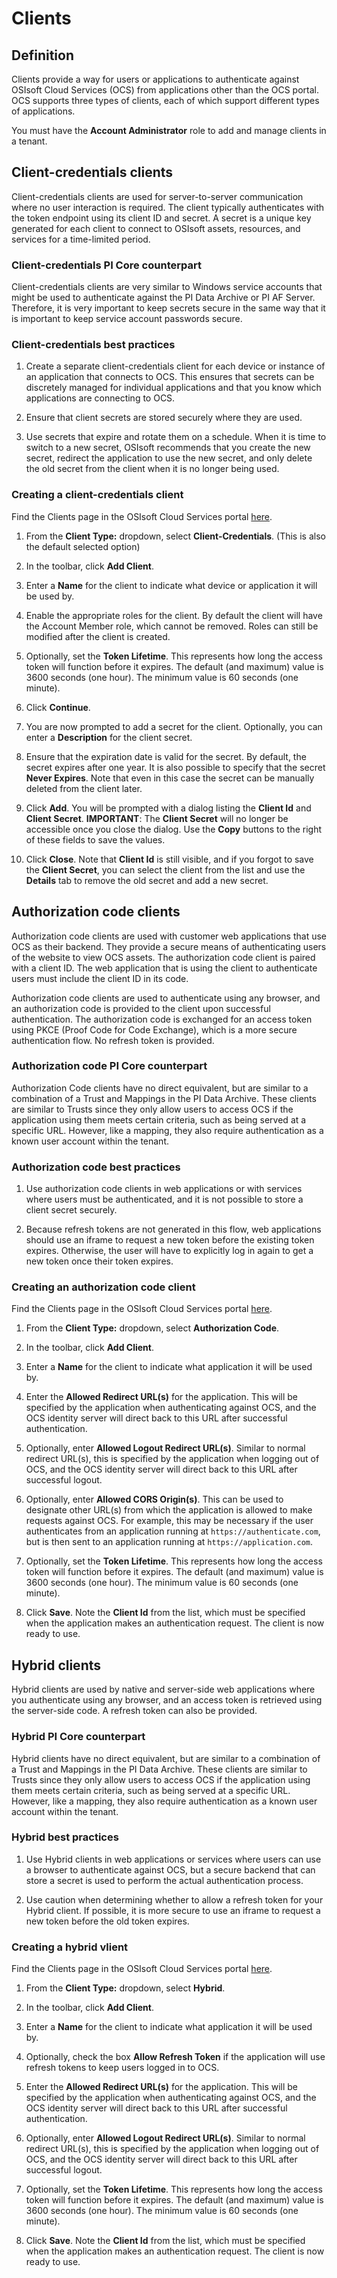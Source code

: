 # Clients

## Definition

Clients provide a way for users or applications to authenticate against OSIsoft Cloud Services (OCS) from applications other than the OCS portal. OCS supports three types of clients, each of which support different types of applications.

You must have the **Account Administrator** role to add and manage clients in a tenant.

## Client-credentials clients

Client-credentials clients are used for server-to-server communication where no user interaction is required. The client typically authenticates with the token endpoint using its client ID and secret. A secret is a unique key generated for each client to connect to OSIsoft assets, resources, and services for a time-limited period.

### Client-credentials PI Core counterpart

Client-credentials clients are very similar to Windows service accounts that might be used to authenticate against the PI Data Archive or PI AF Server. Therefore, it is very important to keep secrets secure in the same way that it is important to keep service account passwords secure.

### Client-credentials best practices

1. Create a separate client-credentials client for each device or instance of an application that connects to OCS. This ensures that secrets can be discretely managed for individual applications and that you know which applications are connecting to OCS.

1. Ensure that client secrets are stored securely where they are used.

1. Use secrets that expire and rotate them on a schedule. When it is time to switch to a new secret, OSIsoft recommends that you create the new secret, redirect the application to use the new secret, and only delete the old secret from the client when it is no longer being used.

### Creating a client-credentials client

Find the Clients page in the OSIsoft Cloud Services portal [here](https://cloud.osisoft.com/users).

1. From the **Client Type:** dropdown, select **Client-Credentials**. (This is also the default selected option)

1. In the toolbar, click **Add Client**.

1. Enter a **Name** for the client to indicate what device or application it will be used by.

1. Enable the appropriate roles for the client. By default the client will have the Account Member role, which cannot be removed. Roles can still be modified after the client is created.

1. Optionally, set the **Token Lifetime**. This represents how long the access token will function before it expires. The default (and maximum) value is 3600 seconds (one hour). The minimum value is 60 seconds (one minute).

1. Click **Continue**.

1. You are now prompted to add a secret for the client. Optionally, you can enter a **Description** for the client secret.

1. Ensure that the expiration date is valid for the secret. By default, the secret expires after one year. It is also possible to specify that the secret **Never Expires**. Note that even in this case the secret can be manually deleted from the client later.

1. Click **Add**. You will be prompted with a dialog listing the **Client Id** and **Client Secret**. **IMPORTANT**: The **Client Secret** will no longer be accessible once you close the dialog. Use the **Copy** buttons to the right of these fields to save the values.

1. Click **Close**. Note that **Client Id** is still visible, and if you forgot to save the **Client Secret**, you can select the client from the list and use the **Details** tab to remove the old secret and add a new secret.

## Authorization code clients

Authorization code clients are used with customer web applications that use OCS as their backend. They provide a secure means of authenticating users of the website to view OCS assets. The authorization code client is paired with a client ID. The web application that is using the client to authenticate users must include the client ID in its code.

Authorization code clients are used to authenticate using any browser, and an authorization code is provided to the client upon successful authentication. The authorization code is exchanged for an access token using PKCE (Proof Code for Code Exchange), which is a more secure authentication flow. No refresh token is provided.

### Authorization code PI Core counterpart

Authorization Code clients have no direct equivalent, but are similar to a combination of a Trust and Mappings in the PI Data Archive. These clients are similar to Trusts since they only allow users to access OCS if the application using them meets certain criteria, such as being served at a specific URL. However, like a mapping, they also require authentication as a known user account within the tenant.

### Authorization code best practices

1. Use authorization code clients in web applications or with services where users must be authenticated, and it is not possible to store a client secret securely.

1. Because refresh tokens are not generated in this flow, web applications should use an iframe to request a new token before the existing token expires. Otherwise, the user will have to explicitly log in again to get a new token once their token expires.

### Creating an authorization code client

Find the Clients page in the OSIsoft Cloud Services portal [here](https://cloud.osisoft.com/users).

1. From the **Client Type:** dropdown, select **Authorization Code**.

1. In the toolbar, click **Add Client**.

1. Enter a **Name** for the client to indicate what application it will be used by.

1. Enter the **Allowed Redirect URL(s)** for the application. This will be specified by the application when authenticating against OCS, and the OCS identity server will direct back to this URL after successful authentication.

1. Optionally, enter **Allowed Logout Redirect URL(s)**. Similar to normal redirect URL(s), this is specified by the application when logging out of OCS, and the OCS identity server will direct back to this URL after successful logout.

1. Optionally, enter **Allowed CORS Origin(s)**. This can be used to designate other URL(s) from which the application is allowed to make requests against OCS. For example, this may be necessary if the user authenticates from an application running at `https://authenticate.com`, but is then sent to an application running at `https://application.com`.

1. Optionally, set the **Token Lifetime**. This represents how long the access token will function before it expires. The default (and maximum) value is 3600 seconds (one hour). The minimum value is 60 seconds (one minute).

1. Click **Save**. Note the **Client Id** from the list, which must be specified when the application makes an authentication request. The client is now ready to use.

## Hybrid clients

Hybrid clients are used by native and server-side web applications where you authenticate using any browser, and an access token is retrieved using the server-side code. A refresh token can also be provided.

### Hybrid PI Core counterpart

Hybrid clients have no direct equivalent, but are similar to a combination of a Trust and Mappings in the PI Data Archive. These clients are similar to Trusts since they only allow users to access OCS if the application using them meets certain criteria, such as being served at a specific URL. However, like a mapping, they also require authentication as a known user account within the tenant.

### Hybrid best practices

1. Use Hybrid clients in web applications or services where users can use a browser to authenticate against OCS, but a secure backend that can store a secret is used to perform the actual authentication process.

1. Use caution when determining whether to allow a refresh token for your Hybrid client. If possible, it is more secure to use an iframe to request a new token before the old token expires.

### Creating a hybrid vlient

Find the Clients page in the OSIsoft Cloud Services portal [here](https://cloud.osisoft.com/users).

1. From the **Client Type:** dropdown, select **Hybrid**.

1. In the toolbar, click **Add Client**.

1. Enter a **Name** for the client to indicate what application it will be used by.

1. Optionally, check the box **Allow Refresh Token** if the application will use refresh tokens to keep users logged in to OCS.

1. Enter the **Allowed Redirect URL(s)** for the application. This will be specified by the application when authenticating against OCS, and the OCS identity server will direct back to this URL after successful authentication.

1. Optionally, enter **Allowed Logout Redirect URL(s)**. Similar to normal redirect URL(s), this is specified by the application when logging out of OCS, and the OCS identity server will direct back to this URL after successful logout.

1. Optionally, set the **Token Lifetime**. This represents how long the access token will function before it expires. The default (and maximum) value is 3600 seconds (one hour). The minimum value is 60 seconds (one minute).

1. Click **Save**. Note the **Client Id** from the list, which must be specified when the application makes an authentication request. The client is now ready to use.
